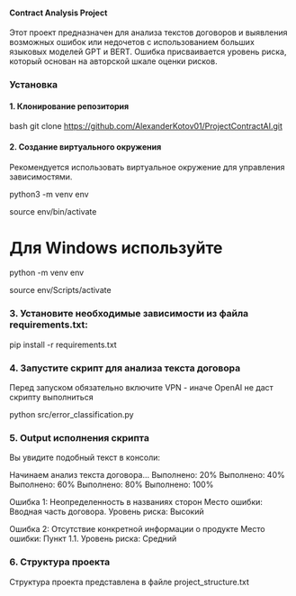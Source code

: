 #### Contract Analysis Project

Этот проект предназначен для анализа текстов договоров и выявления возможных ошибок или недочетов с использованием больших языковых моделей GPT и BERT. Ошибка присваивается уровень риска, который основан на авторской шкале оценки рисков.


### Установка

#### 1. Клонирование репозитория

bash
git clone https://github.com/AlexanderKotov01/ProjectContractAI.git


#### 2. Создание виртуального окружения

Рекомендуется использовать виртуальное окружение для управления зависимостями.

python3 -m venv env

source env/bin/activate  

# Для Windows используйте 

python -m venv env

source env/Scripts/activate

### 3. Установите необходимые зависимости из файла requirements.txt:

pip install -r requirements.txt

### 4. Запустите скрипт для анализа текста договора
Перед запуском обязательно включите VPN - иначе OpenAI не даст скрипту выполниться

python src/error_classification.py

### 5. Output исполнения скрипта
Вы увидите подобный текст в консоли:

Начинаем анализ текста договора...
Выполнено: 20%
Выполнено: 40%
Выполнено: 60%
Выполнено: 80%
Выполнено: 100%

Ошибка 1: Неопределенность в названиях сторон
Место ошибки: Вводная часть договора.
Уровень риска: Высокий

Ошибка 2: Отсутствие конкретной информации о продукте
Место ошибки: Пункт 1.1.
Уровень риска: Средний

### 6. Структура проекта

Структура проекта представлена в файле project_structure.txt
